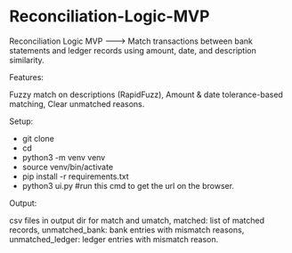 # Reconciliation-Logic-MVP

Reconciliation Logic MVP ---> Match transactions between bank statements and ledger records using amount, date, and description similarity.

Features:

Fuzzy match on descriptions (RapidFuzz), 
Amount & date tolerance-based matching,
Clear unmatched reasons.

Setup:

- git clone <git-repo>
- cd <assignment>
- python3 -m venv venv
- source venv/bin/activate
- pip install -r requirements.txt
- python3 ui.py  #run this cmd to get the url on the browser.

Output:

csv files in output dir for match and umatch,
matched: list of matched records,
unmatched_bank: bank entries with mismatch reasons,
unmatched_ledger: ledger entries with mismatch reason.
